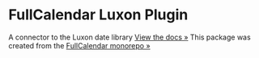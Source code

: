# FullCalendar Luxon Plugin
A connector to the Luxon date library
[View the docs &raquo;](https://fullcalendar.io/docs/luxon-plugin)
This package was created from the [FullCalendar monorepo &raquo;](https://github.com/fullcalendar/fullcalendar)
